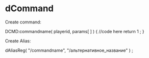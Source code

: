 dCommand
========
Create command:

DCMD:commandname( playerid, params[ ] ) {
     //code here
     return 1 ;
}

Create Alias:

dAliasReg( "/commandname", "/альтернативное_название" ) ;
